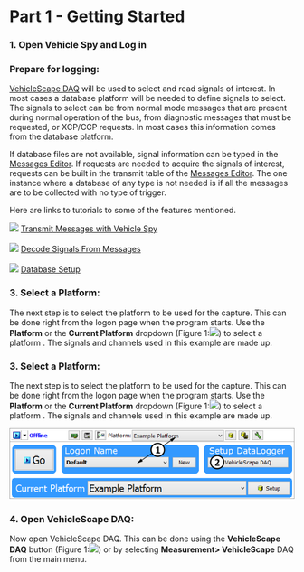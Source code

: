 # Part 1 - Getting Started

### 1. Open Vehicle Spy and Log in

### Prepare for logging:

[VehicleScape DAQ](../../vehicle-spy-main-menus/main-menu-measurement/vehiclescape-daq/) will be used to select and read signals of interest. In most cases a database platform will be needed to define signals to select. The signals to select can be from normal mode messages that are present during normal operation of the bus, from diagnostic messages that must be requested, or XCP/CCP requests. In most cases this information comes from the database platform.

If database files are not available, signal information can be typed in the [Messages Editor](../../vehicle-spy-main-menus/main-menu-spy-networks/message-editor/). If requests are needed to acquire the signals of interest, requests can be built in the transmit table of the [Messages Editor](../../vehicle-spy-main-menus/main-menu-spy-networks/message-editor/). The one instance where a database of any type is not needed is if all the messages are to be collected with no type of trigger.

Here are links to tutorials to some of the features mentioned.

![](https://cdn.intrepidcs.net/support/VehicleSpy/assets/SmallArrow.gif) [Transmit Messages with Vehicle Spy](../tutorial-transmit-messages-with-vehicle-spy/)\
\
![](https://cdn.intrepidcs.net/support/VehicleSpy/assets/SmallArrow.gif) [Decode Signals From Messages](../tutorial-decode-signals-from-messages/)\
\
![](https://cdn.intrepidcs.net/support/VehicleSpy/assets/SmallArrow.gif) [Database Setup](../tutorial-database-setup/)

### 3. Select a Platform:

The next step is to select the platform to be used for the capture. This can be done right from the logon page when the program starts. Use the **Platform** or the **Current Platform** dropdown (Figure 1:![](https://cdn.intrepidcs.net/support/VehicleSpy/assets/smOne.gif)) to select a platform . The signals and channels used in this example are made up.

### 3. Select a Platform:

The next step is to select the platform to be used for the capture. This can be done right from the logon page when the program starts. Use the **Platform** or the **Current Platform** dropdown (Figure 1:![](https://cdn.intrepidcs.net/support/VehicleSpy/assets/smOne.gif)) to select a platform . The signals and channels used in this example are made up.

![Figure 1: Selecting a Platform](../../.gitbook/assets/tutorialssl1.gif)

### 4. Open VehicleScape DAQ:

Now open VehicleScape DAQ. This can be done using the **VehicleScape DAQ** button (Figure 1:![](https://cdn.intrepidcs.net/support/VehicleSpy/assets/smTwo.gif)) or by selecting **Measurement> VehicleScape** DAQ from the main menu.
